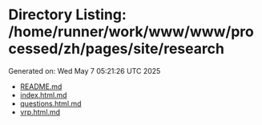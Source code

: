 # Directory Listing: /home/runner/work/www/www/processed/zh/pages/site/research
Generated on: Wed May  7 05:21:26 UTC 2025

- [README.md](README.md)
- [index.html.md](index.html.md)
- [questions.html.md](questions.html.md)
- [vrp.html.md](vrp.html.md)
